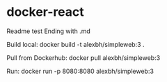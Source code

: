 # docker-react
Readme test
Ending with .md

Build local:
docker build -t alexbh/simpleweb:3 .

Pull from Dockerhub:
docker pull alexbh/simpleweb:3

Run:
docker run -p 8080:8080  alexbh/simpleweb:3